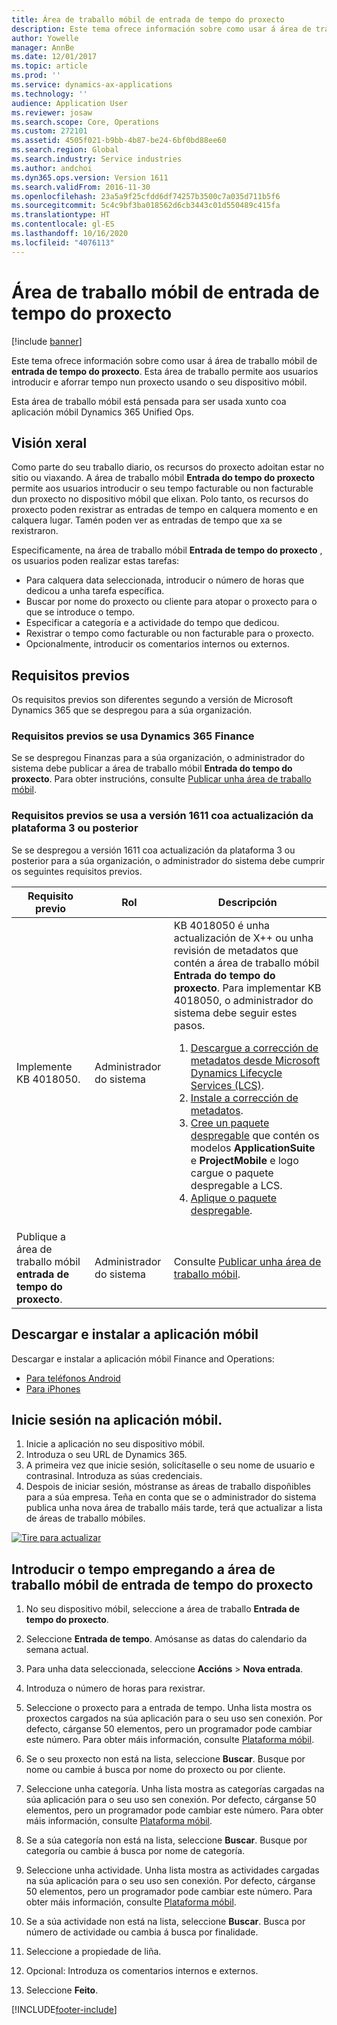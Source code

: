 ```yaml
---
title: Área de traballo móbil de entrada de tempo do proxecto
description: Este tema ofrece información sobre como usar á área de traballo móbil de entrada de tempo do proxecto. Esta área de traballo permite aos usuarios introducir e aforrar tempo nun proxecto usando o seu dispositivo móbil.
author: Yowelle
manager: AnnBe
ms.date: 12/01/2017
ms.topic: article
ms.prod: ''
ms.service: dynamics-ax-applications
ms.technology: ''
audience: Application User
ms.reviewer: josaw
ms.search.scope: Core, Operations
ms.custom: 272101
ms.assetid: 4505f021-b9bb-4b87-be24-6bf0bd88ee60
ms.search.region: Global
ms.search.industry: Service industries
ms.author: andchoi
ms.dyn365.ops.version: Version 1611
ms.search.validFrom: 2016-11-30
ms.openlocfilehash: 23a5a9f25cfdd6df74257b3500c7a035d711b5f6
ms.sourcegitcommit: 5c4c9bf3ba018562d6cb3443c01d550489c415fa
ms.translationtype: HT
ms.contentlocale: gl-ES
ms.lasthandoff: 10/16/2020
ms.locfileid: "4076113"
---
```

# <a name="project-time-entry-mobile-workspace"></a>Área de traballo móbil de entrada de tempo do proxecto

[!include [banner](../includes/banner.md)]

Este tema ofrece información sobre como usar á área de traballo móbil de **entrada de tempo do proxecto**. Esta área de traballo permite aos usuarios introducir e aforrar tempo nun proxecto usando o seu dispositivo móbil.

Esta área de traballo móbil está pensada para ser usada xunto coa aplicación móbil Dynamics 365 Unified Ops. 

## <a name="overview"></a>Visión xeral
Como parte do seu traballo diario, os recursos do proxecto adoitan estar no sitio ou viaxando. A área de traballo móbil **Entrada do tempo do proxecto** permite aos usuarios introducir o seu tempo facturable ou non facturable dun proxecto no dispositivo móbil que elixan. Polo tanto, os recursos do proxecto poden rexistrar as entradas de tempo en calquera momento e en calquera lugar. Tamén poden ver as entradas de tempo que xa se rexistraron. 

Especificamente, na área de traballo móbil **Entrada de tempo do proxecto** , os usuarios poden realizar estas tarefas:

-   Para calquera data seleccionada, introducir o número de horas que dedicou a unha tarefa específica.
-   Buscar por nome do proxecto ou cliente para atopar o proxecto para o que se introduce o tempo.
-   Especificar a categoría e a actividade do tempo que dedicou.
-   Rexistrar o tempo como facturable ou non facturable para o proxecto.
-   Opcionalmente, introducir os comentarios internos ou externos.

## <a name="prerequisites"></a>Requisitos previos
Os requisitos previos son diferentes segundo a versión de Microsoft Dynamics 365 que se despregou para a súa organización.

### <a name="prerequisites-if-you-use-dynamics-365-finance"></a>Requisitos previos se usa Dynamics 365 Finance
Se se despregou Finanzas para a súa organización, o administrador do sistema debe publicar a área de traballo móbil **Entrada do tempo do proxecto**. Para obter instrucións, consulte [Publicar unha área de traballo móbil](https://docs.microsoft.com/dynamics365/fin-ops-core/dev-itpro/mobile-apps/publish-mobile-workspace).

### <a name="prerequisites-if-you-use-version-1611-with-platform-update-3-or-later"></a>Requisitos previos se usa a versión 1611 coa actualización da plataforma 3 ou posterior
Se se despregou a versión 1611 coa actualización da plataforma 3 ou posterior para a súa organización, o administrador do sistema debe cumprir os seguintes requisitos previos. 

<table>
<thead>
<tr class="header">
<th>Requisito previo</th>
<th>Rol</th>
<th>Descripción</th>
</tr>
</thead>
<tbody>
<tr class="odd">

<td>Implemente KB 4018050.</td>
<td>Administrador do sistema</td>
<td>KB 4018050 é unha actualización de X++ ou unha revisión de metadatos que contén a área de traballo móbil <strong>Entrada do tempo do proxecto</strong>. Para implementar KB 4018050, o administrador do sistema debe seguir estes pasos.
<ol>
<li><a href="https://docs.microsoft.com/dynamics365/fin-ops-core/dev-itpro/migration-upgrade/download-hotfix-lcs">Descargue a corrección de metadatos desde Microsoft Dynamics Lifecycle Services (LCS)</a>.</li>
<li><a href="https://docs.microsoft.com/dynamics365/fin-ops-core/dev-itpro/migration-upgrade/install-metadata-hotfix-package">Instale a corrección de metadatos</a>.</li>
<li><a href="https://docs.microsoft.com/dynamics365/fin-ops-core/dev-itpro/deployment/create-apply-deployable-package">Cree un paquete despregable</a> que contén os modelos <strong>ApplicationSuite</strong> e <strong>ProjectMobile</strong> e logo cargue o paquete despregable a LCS.</li>
<li><a href="https://docs.microsoft.com/dynamics365/fin-ops-core/dev-itpro/deployment/apply-deployable-package-system">Aplique o paquete despregable</a>.</li>

</ol></td>
</tr>
<tr class="even">
<td>Publique a área de traballo móbil <strong>entrada de tempo do proxecto</strong>.</td>
<td>Administrador do sistema</td>
<td>Consulte <a href="https://docs.microsoft.com/dynamics365/fin-ops-core/dev-itpro/mobile-apps/publish-mobile-workspace">Publicar unha área de traballo móbil</a>.</td>
</tr>
</tbody>
</table>

## <a name="download-and-install-the-mobile-app"></a>Descargar e instalar a aplicación móbil

Descargar e instalar a aplicación móbil Finance and Operations:

-   [Para teléfonos Android](https://go.microsoft.com/fwlink/?linkid=850662)
-   [Para iPhones](https://go.microsoft.com/fwlink/?linkid=850663)

## <a name="sign-in-to-the-mobile-app"></a>Inicie sesión na aplicación móbil.
1.  Inicie a aplicación no seu dispositivo móbil.
2.  Introduza o seu URL de Dynamics 365.
3.  A primeira vez que inicie sesión, solicítaselle o seu nome de usuario e contrasinal. Introduza as súas credenciais.
4.  Despois de iniciar sesión, móstranse as áreas de traballo dispoñibles para a súa empresa. Teña en conta que se o administrador do sistema publica unha nova área de traballo máis tarde, terá que actualizar a lista de áreas de traballo móbiles.

[![Tire para actualizar](./media/pull-to-refresh-list-of-workspaces-183x300.png)](./media/pull-to-refresh-list-of-workspaces.png)

## <a name="enter-time-by-using-the-project-time-entry-mobile-workspace"></a>Introducir o tempo empregando a área de traballo móbil de entrada de tempo do proxecto
1.  No seu dispositivo móbil, seleccione a área de traballo **Entrada de tempo do proxecto**.
2.  Seleccione **Entrada de tempo**. Amósanse as datas do calendario da semana actual.
3.  Para unha data seleccionada, seleccione **Accións** &gt; **Nova entrada**.
4.  Introduza o número de horas para rexistrar.
5.  Seleccione o proxecto para a entrada de tempo. Unha lista mostra os proxectos cargados na súa aplicación para o seu uso sen conexión. Por defecto, cárganse 50 elementos, pero un programador pode cambiar este número. Para obter máis información, consulte [Plataforma móbil](https://docs.microsoft.com/dynamics365/fin-ops-core/dev-itpro/mobile-apps/mobile-app-home-page).
6.  Se o seu proxecto non está na lista, seleccione **Buscar**. Busque por nome ou cambie á busca por nome do proxecto ou por cliente.
7.  Seleccione unha categoría. Unha lista mostra as categorías cargadas na súa aplicación para o seu uso sen conexión. Por defecto, cárganse 50 elementos, pero un programador pode cambiar este número. Para obter máis información, consulte [Plataforma móbil](https://docs.microsoft.com/dynamics365/fin-ops-core/dev-itpro/mobile-apps/mobile-app-home-page).
8.  Se a súa categoría non está na lista, seleccione **Buscar**. Busque por categoría ou cambie á busca por nome de categoría.
9.  Seleccione unha actividade. Unha lista mostra as actividades cargadas na súa aplicación para o seu uso sen conexión. Por defecto, cárganse 50 elementos, pero un programador pode cambiar este número. Para obter máis información, consulte [Plataforma móbil](https://docs.microsoft.com/dynamics365/fin-ops-core/dev-itpro/mobile-apps/mobile-app-home-page).
10. Se a súa actividade non está na lista, seleccione **Buscar**. Busca por número de actividade ou cambia á busca por finalidade.

11. Seleccione a propiedade de liña.
12. Opcional: Introduza os comentarios internos e externos.
13. Seleccione **Feito**.


[!INCLUDE[footer-include](../includes/footer-banner.md)]